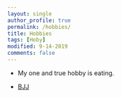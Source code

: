 ```yaml
---
layout: single
author_profile: true
permalink: /hobbies/
title: Hobbies
tags: [Hoby]
modified: 9-14-2019
comments: false
---
```

- My one and true hobby is eating.

* [BJJ](http://www.bjjheros.com/)


